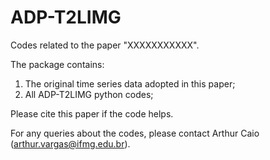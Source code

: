 # ADP-T2LIMG

Codes related to the paper "XXXXXXXXXXX".

The package contains:

1. The original time series data adopted in this paper;
2. All ADP-T2LIMG python codes;

Please cite this paper if the code helps.

For any queries about the codes, please contact Arthur Caio (arthur.vargas@ifmg.edu.br).
